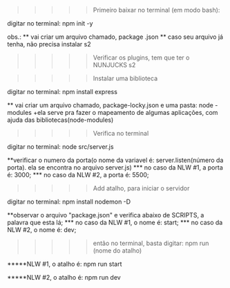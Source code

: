 >>>>> Primeiro baixar no terminal (em modo bash):

digitar no terminal: 
npm init -y

obs.: 
** vai criar um arquivo chamado, package .json
** caso seu arquivo já tenha, não precisa instalar s2

>>>>>Verificar os plugins, tem que ter o NUNJUCKS s2

>>>>> Instalar uma biblioteca

digitar no terminal:
npm install express

** vai criar um arquivo chamado, package-locky.json e uma pasta: node - modules
+ela serve pra fazer o mapeamento de algumas aplicações, com ajuda das bibliotecas(node-modules)


>>>>>Verifica no terminal

digitar no terminal:
node src/server.js

**verificar o numero da porta(o nome da variavel é: server.listen(número da porta). ela se encontra no arquivo server.js)
*** no caso da NLW #1, a porta é: 3000;
*** no caso da NLW #2, a porta é: 5500;

>>>>>Add atalho, para iniciar o servidor

digitar no terminal:
npm install nodemon -D

**observar o arquivo "package.json" e verifica abaixo de SCRIPTS, a palavra que esta lá;
*** no caso da NLW #1, o nome é: start;
*** no caso da NLW #2, o nome é: dev;


>>>>> então no terminal, basta digitar:
npm run (nome do atalho)

*****NLW #1, o atalho é: 
npm run start

*****NLW #2, o atalho é: 
npm run dev

